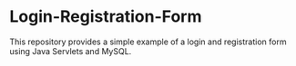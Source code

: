 # Login-Registration-Form
This repository provides a simple example of a login and registration form using Java Servlets and MySQL. 
